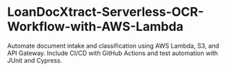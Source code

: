 # LoanDocXtract-Serverless-OCR-Workflow-with-AWS-Lambda
Automate document intake and classification using AWS Lambda, S3, and API Gateway. Include CI/CD with GitHub Actions and test automation with JUnit and Cypress.
